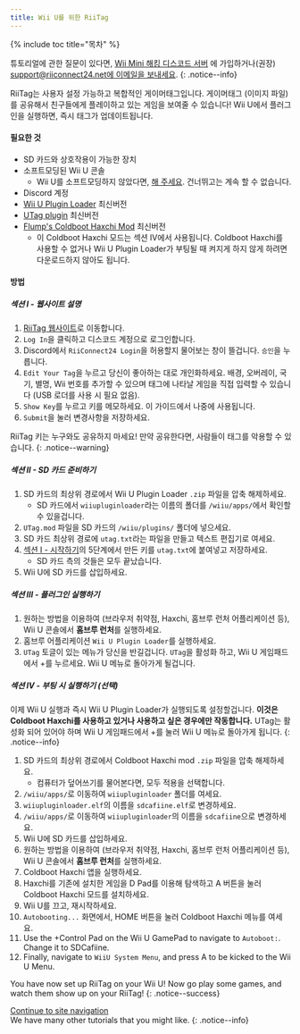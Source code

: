 ```yaml
---
title: Wii U를 위한 RiiTag
---
```


{% include toc title="목차" %}

튜토리얼에 관한 질문이 있다면, [Wii Mini 해킹 디스코드 서버](https://discord.gg/rc24) 에 가입하거나(권장) [support@riiconnect24.net에 이메일을 보내세요](mailto:support@riiconnect24.net).
{: .notice--info}

RiiTag는 사용자 설정 가능하고 복합적인 게이머태그입니다. 게이머태그 (이미지 파일) 를 공유해서 친구들에게 플레이하고 있는 게임을 보여줄 수 있습니다! Wii U에서 플러그인을 실행하면, 즉시 태그가 업데이트됩니다.

#### 필요한 것

- SD 카드와 상호작용이 가능한 장치
- 소프트모딩된 Wii U 콘솔
   - Wii U를 소프트모딩하지 않았다면, [해 주세요](https://wiiu.hacks.guide). 건너뛰고는 계속 할 수 없습니다.
- Discord 계정
- [Wii U Plugin Loader](https://github.com/Maschell/WiiUPluginLoader/releases) 최신버전
- [UTag plugin](https://github.com/RiiConnect24/UTag/releases) 최신버전
- [Flump's Coldboot Haxchi Mod](https://www.dropbox.com/sh/gxkf72jia1adpyg/AACPMfGU2AyWUZmhU2awjSsca/Haxchi-CBHC%20Flump%20Mod.zip?dl=1) 최신버전
   - 이 Coldboot Haxchi 모드는 섹션 IV에서 사용됩니다. Coldboot Haxchi를 사용할 수 없거나 Wii U Plugin Loader가 부팅될 때 켜지게 하지 않게 하려면 다운로드하지 않아도 됩니다.

#### 방법

##### 섹션 I - 웹사이트 설명

1. [RiiTag 웹사이트](https://tag.rc24.xyz/)로 이동합니다.
2. `Log In`을 클릭하고 디스코드 계정으로 로그인합니다.
3. Discord에서 `RiiConnect24 Login`을 허용할지 물어보는 창이 뜰겁니다. `승인`을 누릅니다.
4. `Edit Your Tag`을 누르고 당신이 좋아하는 대로 개인화하세요. 배경, 오버레이, 국기, 별명, Wii 번호를 추가할 수 있으며 태그에 나타날 게임을 직접 입력할 수 있습니다 (USB 로더를 사용 시 필요 없음).
5. `Show Key`를 누르고 키를 메모하세요. 이 가이드에서 나중에 사용됩니다.
6. `Submit`을 눌러 변경사항을 저장하세요.

RiiTag 키는 누구와도 공유하지 마세요! 만약 공유한다면, 사람들이 태그를 악용할 수 있습니다.
{: .notice--warning}

##### 섹션 II - SD 카드 준비하기

1. SD 카드의 최상위 경로에서 Wii U Plugin Loader `.zip` 파일을 압축 해제하세요.
   - SD 카드에서 `wiiupluginloader`라는 이름의 폴더를 `/wiiu/apps/`에서 확인할 수 있을겁니다.
2. `UTag.mod` 파일을 SD 카드의 `/wiiu/plugins/` 폴더에 넣으세요.
3. SD 카드 최상위 경로에 `utag.txt`라는 파일을 만들고 텍스트 편집기로 여세요.
4. [섹션 I - 시작하기](#section-i---getting-started)의 5단계에서 만든 키를 `utag.txt`에 붙여넣고 저장하세요.
   - SD 카드 측의 것들은 모두 끝났습니다.
5. Wii U에 SD 카드를 삽입하세요.

##### 섹션 III - 플러그인 실행하기

1. 원하는 방법을 이용하여 (브라우저 취약점, Haxchi, 홈브루 런처 어플리케이션 등), Wii U 콘솔에서 **홈브루 런처**를 실행하세요.
2. 홈브루 어플리케이션 `Wii U Plugin Loader`를 실행하세요.
3. `UTag` 토글이 있는 메뉴가 당신을 반길겁니다. `UTag`을 활성화 하고, Wii U 게임패드에서 +를 누르세요. Wii U 메뉴로 돌아가게 될겁니다.

##### 섹션 IV - 부팅 시 실행하기 (선택)

이제 Wii U 실행과 즉시 Wii U Plugin Loader가 실행되도록 설정할겁니다. **이것은 Coldboot Haxchi를 사용하고 있거나 사용하고 싶은 경우에만 작동합니다.** UTag는 활성화 되어 있어야 하며 Wii U 게임패드에서 +를 눌러 Wii U 메뉴로 돌아가게 됩니다.
{: .notice--info}

1. SD 카드의 최상위 경로에서 Coldboot Haxchi mod `.zip` 파일을 압축 해제하세요.
   - 컴퓨터가 덮어쓰기를 물어본다면, 모두 적용을 선택합니다.
2. `/wiiu/apps/`로 이동하여 `wiiupluginloader` 폴더를 여세요.
3. `wiiupluginloader.elf`의 이름을 `sdcafiine.elf`로 변경하세요.
4. `/wiiu/apps/`로 이동하여 `wiiupluginloader`의 이름을 `sdcafiine`으로 변경하세요.
5. Wii U에 SD 카드를 삽입하세요.
6. 원하는 방법을 이용하여 (브라우저 취약점, Haxchi, 홈브루 런처 어플리케이션 등), Wii U 콘솔에서 **홈브루 런처**를 실행하세요.
6. Coldboot Haxchi 앱을 실행하세요.
7. Haxchi를 기존에 설치한 게임을 D Pad를 이용해 탐색하고 A 버튼을 눌러 Coldboot Haxchi 모드를 설치하세요.
8. Wii U를 끄고, 재시작하세요.
9. `Autobooting...` 화면에서, HOME 버튼을 눌러 Coldboot Haxchi 메뉴를 여세요.
10. Use the +Control Pad on the Wii U GamePad to navigate to `Autoboot:`. Change it to SDCafiine.
11. Finally, navigate to `WiiU System Menu`, and press A to be kicked to the Wii U Menu.

You have now set up RiiTag on your Wii U! Now go play some games, and watch them show up on your RiiTag!
{: .notice--success}

[Continue to site navigation](site-navigation)<br> We have many other tutorials that you might like.
{: .notice--info}


